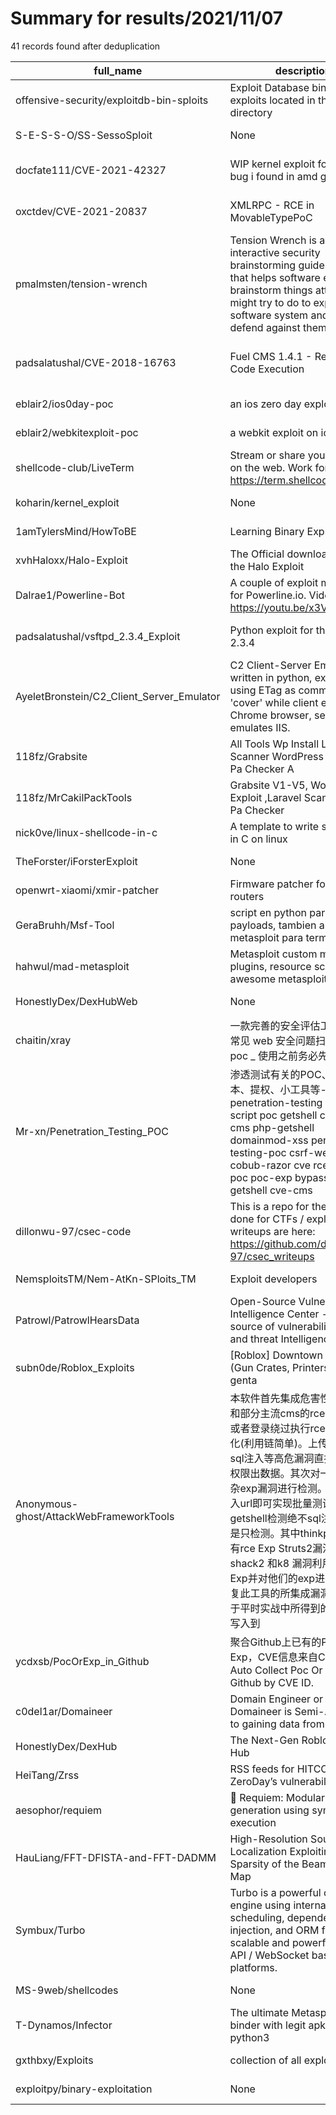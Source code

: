 
# Summary for results/2021/11/07
    
41 records found after deduplication

| full_name | description | html_url | matched_list | matched_count | pushed_at | size | stargazers_count | language | forks_count | vul_ids |
|-------------------------------------------|------------------------------------------------------------------------------------------------------------------------------------------------------------------------------------------------------------------------------------------------------------------|--------------------------------------------------------------|---------------------------------------------|-----------------|---------------------------|---------|--------------------|-------------|---------------|--------------------|
| offensive-security/exploitdb-bin-sploits | Exploit Database binary exploits located in the /sploits directory | https://github.com/offensive-security/exploitdb-bin-sploits | ['exploit', 'sploit'] | 2 | 2021-11-07 00:06:06+00:00 | 1534764 | 1522 | Python | 521 | [] |
| S-E-S-S-O/SS-SessoSploit | None | https://github.com/S-E-S-S-O/SS-SessoSploit | ['sploit'] | 1 | 2021-11-07 10:12:13+00:00 | 154 | 3 | Python | 0 | [] |
| docfate111/CVE-2021-42327 | WIP kernel exploit for minor bug i found in amd gpu driver | https://github.com/docfate111/CVE-2021-42327 | ['cve-2 OR cve_2', 'exploit'] | 2 | 2021-11-07 01:36:12+00:00 | 1664 | 0 | C | 0 | ['CVE-2021-42327'] |
| oxctdev/CVE-2021-20837 | XMLRPC - RCE in MovableTypePoC | https://github.com/oxctdev/CVE-2021-20837 | ['cve-2 OR cve_2', 'rce'] | 2 | 2021-11-07 10:53:12+00:00 | 176 | 15 | Ruby | 8 | ['CVE-2021-20837'] |
| pmalmsten/tension-wrench | Tension Wrench is an interactive security brainstorming guide website that helps software engineers brainstorm things attackers might try to do to exploit a software system and ways to defend against them. | https://github.com/pmalmsten/tension-wrench | ['exploit'] | 1 | 2021-11-07 02:13:23+00:00 | 1193 | 0 | TypeScript | 0 | [] |
| padsalatushal/CVE-2018-16763 | Fuel CMS 1.4.1 - Remote Code Execution | https://github.com/padsalatushal/CVE-2018-16763 | ['cve-2 OR cve_2', 'remote code execution'] | 2 | 2021-11-07 10:48:50+00:00 | 20 | 1 | Python | 0 | ['CVE-2018-16763'] |
| eblair2/ios0day-poc | an ios zero day exploit | https://github.com/eblair2/ios0day-poc | ['exploit'] | 1 | 2021-11-07 01:16:25+00:00 | 224 | 0 | Objective-C | 0 | [] |
| eblair2/webkitexploit-poc | a webkit exploit on ios 12 | https://github.com/eblair2/webkitexploit-poc | ['exploit'] | 1 | 2021-11-07 01:15:30+00:00 | 513 | 0 | C | 0 | [] |
| shellcode-club/LiveTerm | Stream or share your Terminal on the web. Work for https://term.shellcode.sh. | https://github.com/shellcode-club/LiveTerm | ['shellcode'] | 1 | 2021-11-07 02:30:14+00:00 | 0 | 1 | | 0 | [] |
| koharin/kernel_exploit | None | https://github.com/koharin/kernel_exploit | ['exploit'] | 1 | 2021-11-07 03:25:43+00:00 | 0 | 0 | Shell | 0 | [] |
| 1amTylersMind/HowToBE | Learning Binary Exploitation | https://github.com/1amTylersMind/HowToBE | ['exploit'] | 1 | 2021-11-07 03:22:17+00:00 | 0 | 0 | C | 0 | [] |
| xvhHaloxx/Halo-Exploit | The Official download page for the Halo Exploit | https://github.com/xvhHaloxx/Halo-Exploit | ['exploit'] | 1 | 2021-11-07 05:01:00+00:00 | 0 | 0 | | 0 | [] |
| Dalrae1/Powerline-Bot | A couple of exploit methods for Powerline.io. Video: https://youtu.be/x3VZVHg6lB4 | https://github.com/Dalrae1/Powerline-Bot | ['exploit'] | 1 | 2021-11-07 05:22:06+00:00 | 0 | 0 | JavaScript | 0 | [] |
| padsalatushal/vsftpd_2.3.4_Exploit | Python exploit for the vsftpd 2.3.4 | https://github.com/padsalatushal/vsftpd_2.3.4_Exploit | ['cve-2 OR cve_2', 'exploit'] | 2 | 2021-11-07 06:24:43+00:00 | 0 | 0 | Python | 0 | [] |
| AyeletBronstein/C2_Client_Server_Emulator | C2 Client-Server Emulator, written in python, exploits using ETag as command 'cover' while client emulates Chrome browser, server emulates IIS. | https://github.com/AyeletBronstein/C2_Client_Server_Emulator | ['exploit'] | 1 | 2021-11-07 07:46:18+00:00 | 0 | 0 | Python | 0 | [] |
| 118fz/Grabsite | All Tools Wp Install Laravel Scanner WordPress Exploit Da Pa Checker A | https://github.com/118fz/Grabsite | ['exploit'] | 1 | 2021-11-07 09:15:23+00:00 | 0 | 0 | Shell | 0 | [] |
| 118fz/MrCakilPackTools | Grabsite V1-V5, Wordpress Exploit ,Laravel Scanner, Da Pa Checker | https://github.com/118fz/MrCakilPackTools | ['exploit'] | 1 | 2021-11-07 09:59:06+00:00 | 0 | 1 | Shell | 0 | [] |
| nick0ve/linux-shellcode-in-c | A template to write shellcodes in C on linux | https://github.com/nick0ve/linux-shellcode-in-c | ['shellcode'] | 1 | 2021-11-07 11:00:35+00:00 | 0 | 0 | C | 0 | [] |
| TheForster/iForsterExploit | None | https://github.com/TheForster/iForsterExploit | ['exploit'] | 1 | 2021-11-07 11:06:43+00:00 | 0 | 0 | | 0 | [] |
| openwrt-xiaomi/xmir-patcher | Firmware patcher for Xiaomi routers | https://github.com/openwrt-xiaomi/xmir-patcher | ['exploit'] | 1 | 2021-11-07 09:48:08+00:00 | 11998 | 2 | Python | 0 | [] |
| GeraBruhh/Msf-Tool | script en python para crear payloads, tambien abre metasploit para terminar | https://github.com/GeraBruhh/Msf-Tool | ['metasploit module OR payload'] | 1 | 2021-11-07 05:21:18+00:00 | 25 | 1 | Python | 0 | [] |
| hahwul/mad-metasploit | Metasploit custom modules, plugins, resource script and.. awesome metasploit collection | https://github.com/hahwul/mad-metasploit | ['metasploit module OR payload'] | 1 | 2021-11-07 00:16:52+00:00 | 177494 | 252 | Ruby | 78 | [] |
| HonestlyDex/DexHubWeb | None | https://github.com/HonestlyDex/DexHubWeb | ['exploit'] | 1 | 2021-11-07 01:12:04+00:00 | 916 | 0 | CSS | 1 | [] |
| chaitin/xray | 一款完善的安全评估工具，支持常见 web 安全问题扫描和自定义 poc _ 使用之前务必先阅读文档 | https://github.com/chaitin/xray | ['vulnerability poc'] | 1 | 2021-11-07 07:15:23+00:00 | 35957 | 6009 | Vue | 1261 | [] |
| Mr-xn/Penetration_Testing_POC | 渗透测试有关的POC、EXP、脚本、提权、小工具等---About penetration-testing python-script poc getshell csrf xss cms php-getshell domainmod-xss penetration-testing-poc csrf-webshell cobub-razor cve rce sql sql-poc poc-exp bypass oa-getshell cve-cms | https://github.com/Mr-xn/Penetration_Testing_POC | ['cve poc', 'exploit', 'rce', 'rce poc'] | 4 | 2021-11-07 04:23:47+00:00 | 1448060 | 3708 | PowerShell | 1282 | [] |
| dillonwu-97/csec-code | This is a repo for the coding done for CTFs / exploits. The writeups are here: https://github.com/dillonwu-97/csec_writeups | https://github.com/dillonwu-97/csec-code | ['exploit'] | 1 | 2021-11-07 09:10:51+00:00 | 1060 | 0 | Python | 0 | [] |
| NemsploitsTM/Nem-AtKn-SPloits_TM | Exploit developers | https://github.com/NemsploitsTM/Nem-AtKn-SPloits_TM | ['exploit', 'sploit'] | 2 | 2021-11-07 02:38:40+00:00 | 3552 | 0 | | 0 | [] |
| Patrowl/PatrowlHearsData | Open-Source Vulnerability Intelligence Center - Unified source of vulnerability, exploit and threat Intelligence feeds | https://github.com/Patrowl/PatrowlHearsData | ['exploit'] | 1 | 2021-11-07 00:03:46+00:00 | 451223 | 35 | | 19 | [] |
| subn0de/Roblox_Exploits | [Roblox] Downtown RP ESP (Gun Crates, Printers) -- genta | https://github.com/subn0de/Roblox_Exploits | ['exploit'] | 1 | 2021-11-07 01:13:39+00:00 | 1991 | 0 | Lua | 0 | [] |
| Anonymous-ghost/AttackWebFrameworkTools | 本软件首先集成危害性较大框架和部分主流cms的rce(无需登录,或者登录绕过执行rce)和反序列化(利用链简单)。上传getshell。sql注入等高危漏洞直接就可以拿权限出数据。其次对一些构造复杂exp漏洞进行检测。傻瓜式导入url即可实现批量测试,能一键getshell检测绝不sql注入或者不是只检测。其中thinkphp 集成所有rce Exp Struts2漏洞集成了shack2 和k8 漏洞利用工具所有Exp并对他们的exp进行优化和修复此工具的所集成漏洞全部是基于平时实战中所得到的经验从而写入到 | https://github.com/Anonymous-ghost/AttackWebFrameworkTools | ['rce'] | 1 | 2021-11-07 06:46:03+00:00 | 288873 | 716 | | 151 | [] |
| ycdxsb/PocOrExp_in_Github | 聚合Github上已有的Poc或者Exp，CVE信息来自CVE官网。Auto Collect Poc Or Exp from Github by CVE ID. | https://github.com/ycdxsb/PocOrExp_in_Github | ['cve poc'] | 1 | 2021-11-07 04:01:54+00:00 | 130700 | 225 | Python | 67 | [] |
| c0del1ar/Domaineer | Domain Engineer or Domaineer is Semi-Auto Bot to gaining data from domains | https://github.com/c0del1ar/Domaineer | ['exploit'] | 1 | 2021-11-07 04:50:25+00:00 | 197 | 5 | Python | 4 | [] |
| HonestlyDex/DexHub | The Next-Gen Roblox Exploit Hub | https://github.com/HonestlyDex/DexHub | ['exploit'] | 1 | 2021-11-07 00:43:05+00:00 | 475 | 1 | Lua | 0 | [] |
| HeiTang/Zrss | RSS feeds for HITCON ZeroDay’s vulnerability list | https://github.com/HeiTang/Zrss | ['zeroday'] | 1 | 2021-11-07 01:09:07+00:00 | 16458 | 2 | Python | 0 | [] |
| aesophor/requiem | 🎻 Requiem: Modular exploit generation using symbolic execution | https://github.com/aesophor/requiem | ['exploit'] | 1 | 2021-11-07 11:30:00+00:00 | 9335 | 14 | C++ | 3 | [] |
| HauLiang/FFT-DFISTA-and-FFT-DADMM | High-Resolution Source Localization Exploiting the Sparsity of the Beamforming Map | https://github.com/HauLiang/FFT-DFISTA-and-FFT-DADMM | ['exploit'] | 1 | 2021-11-07 02:35:10+00:00 | 13 | 0 | MATLAB | 0 | [] |
| Symbux/Turbo | Turbo is a powerful command engine using internal event scheduling, dependency injection, and ORM for creating scalable and powerful REST API / WebSocket based platforms. | https://github.com/Symbux/Turbo | ['command injection'] | 1 | 2021-11-07 04:56:42+00:00 | 521 | 0 | TypeScript | 0 | [] |
| MS-9web/shellcodes | None | https://github.com/MS-9web/shellcodes | ['shellcode'] | 1 | 2021-11-07 07:10:34+00:00 | 86 | 1 | HTML | 1 | [] |
| T-Dynamos/Infector | The ultimate Metasploit apk binder with legit apk written in python3 | https://github.com/T-Dynamos/Infector | ['metasploit module OR payload'] | 1 | 2021-11-07 05:53:07+00:00 | 56 | 6 | Python | 0 | [] |
| gxthbxy/Exploits | collection of all exploits I own. | https://github.com/gxthbxy/Exploits | ['exploit'] | 1 | 2021-11-07 07:21:15+00:00 | 83748 | 0 | Roff | 0 | [] |
| exploitpy/binary-exploitation | None | https://github.com/exploitpy/binary-exploitation | ['exploit'] | 1 | 2021-11-07 11:08:24+00:00 | 0 | 0 | C | 0 | [] |
